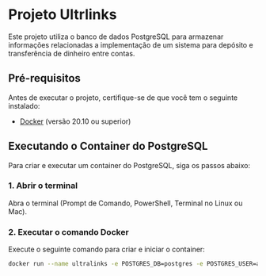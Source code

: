 # Projeto Ultrlinks

Este projeto utiliza o banco de dados PostgreSQL para armazenar informações relacionadas a implementação de um sistema para depósito e transferência de dinheiro entre contas.

## Pré-requisitos

Antes de executar o projeto, certifique-se de que você tem o seguinte instalado:

- [Docker](https://docs.docker.com/get-docker/) (versão 20.10 ou superior)

## Executando o Container do PostgreSQL

Para criar e executar um container do PostgreSQL, siga os passos abaixo:

### 1. Abrir o terminal

Abra o terminal (Prompt de Comando, PowerShell, Terminal no Linux ou Mac).

### 2. Executar o comando Docker

Execute o seguinte comando para criar e iniciar o container:

```bash
docker run --name ultralinks -e POSTGRES_DB=postgres -e POSTGRES_USER=admin -e POSTGRES_PASSWORD=admin -p 5432:5432 -d postgres:13
